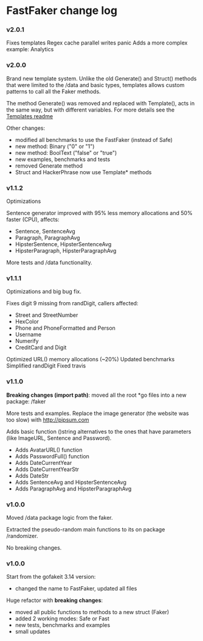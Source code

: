 # FastFaker change log

### v2.0.1
Fixes templates Regex cache parallel writes panic 
Adds a more complex example: Analytics 

### v2.0.0
Brand new template system. Unlike the old Generate() and Struct() methods that were limited to the /data and basic types, templates allows custom patterns to call all the Faker methods. 

The method Generate() was removed and replaced with Template(), acts in the same way, but with different variables. For more details see the [Templates readme](./TEMPLATES.md)

Other changes:
* modified all benchmarks to use the FastFaker (instead of Safe)
* new method: Binary ("0" or "1")
* new method: BoolText ("false" or "true")
* new examples, benchmarks and tests
* removed Generate method
* Struct and HackerPhrase now use Template* methods

### v1.1.2
Optimizations

Sentence generator improved with 95% less memory allocations and 50% faster (CPU), affects:
* Sentence, SentenceAvg
* Paragraph, ParagraphAvg
* HipsterSentence, HipsterSentenceAvg
* HipsterParagraph, HipsterParagraphAvg

More tests and /data functionality.

### v1.1.1
Optimizations and big bug fix.

Fixes digit 9 missing from randDigit, callers affected: 
* Street and StreetNumber
* HexColor 
* Phone and PhoneFormatted and Person
* Username
* Numerify
* CreditCard and Digit

Optimized URL() memory allocations (~20%)
Updated benchmarks
Simplified randDigit
Fixed travis

### v1.1.0
**Breaking changes (import path)**: moved all the root *go files into a new package: /faker

More tests and examples.
Replace the image generator (the website was too slow) with http://pipsum.com

Adds basic function ()string alternatives to the ones that have parameters (like ImageURL, Sentence and Password).
* Adds AvatarURL() function
* Adds PasswordFull() function
* Adds DateCurrentYear
* Adds DateCurrentYearStr
* Adds DateStr
* Adds SentenceAvg and HipsterSentenceAvg
* Adds ParagraphAvg and HipsterParagraphAvg

### v1.0.0
Moved /data package logic from the faker.

Extracted the pseudo-random main functions to its on package /randomizer.

No breaking changes.

### v1.0.0
Start from the gofakeit 3.14 version:
* changed the name to FastFaker, updated all files

Huge refactor with **breaking changes**:
* moved all public functions to methods to a new struct (Faker)
* added 2 working modes: Safe or Fast
* new tests, benchmarks and examples
* small updates